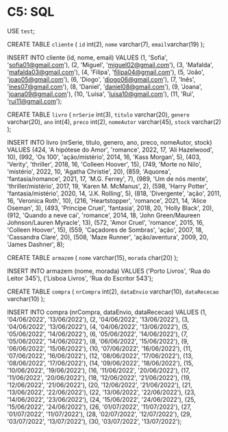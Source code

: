# C5: SQL

USE `test`;

CREATE TABLE `cliente` (
`id` int(2),
`nome` varchar(7),
`email`varchar(19)
);

INSERT INTO cliente (id, nome, email)
VALUES 
(1, 'Sofia', 'sofia01@gmail.com'),
(2, 'Miguel', 'miguel02@gmail.com'),
(3, 'Mafalda', 'mafalda03@gmail.com'),
(4, 'Filipa', 'filipa04@gmail.com'),
(5, 'João', 'joao05@gmail.com'),
(6, 'Diogo', 'diogo06@gmail.com'),
(7, 'Inês', 'ines07@gmail.com'),
(8, 'Daniel', 'daniel08@gmail.com'),
(9, 'Joana', 'joana09@gmail.com'),
(10, 'Luísa', 'luisa10@gmail.com'),
(11, 'Rui', 'rui11@gmail.com');

CREATE TABLE `livro` (
`nrSerie` int(3),
`titulo` varchar(20),
`genero` varchar(20),
`ano` int(4),
`preco` int(2),
`nomeAutor` varchar(45),
`stock` varchar(2)
);

INSERT INTO livro (nrSerie, titulo, genero, ano, preco, nomeAutor, stock)
VALUES 
(424, 'A hipótese do Amor', 'romance', 2022, 17, 'Ali Hazelwood', 10),
(992, 'Os 100', 'ação/mistério', 2014, 16, 'Kass Morgan', 5),
(403, 'Verity', 'thriller', 2018, 16, 'Colleen Hoover', 15),
(749, 'Morte no Nilo', 'mistério', 2022, 10, 'Agatha Christie', 20),
(859, 'Aquorea', 'fantasia/romance', 2021, 17, 'M.G. Ferrey', 7),
(989, 'Um de nós mente', 'thriller/mistério', 2017, 19, 'Karen M. McManus', 2),
(598, 'Harry Potter', 'fantasia/mistério', 2020, 14, 'J.K. Rolling', 5),
(818, 'Divergente', 'ação', 2011, 16, 'Veronica Roth', 10),
(216, 'Heartstopper', 'romance', 2021, 14, 'Alice Oseman', 3),
(493, 'Principe Cruel', 'fantasia', 2018, 20, 'Holly Black', 20),
(912, 'Quando a neve cai', 'romance', 2014, 18, 'John Green/Maureen Johnson/Lauren Myracle', 13),
(572, 'Amor Cruel', 'romance', 2015, 16, 'Colleen Hoover', 15),
(559, 'Caçadores de Sombras', 'ação', 2007, 18, 'Cassandra Clare', 20),
(508, 'Maze Runner', 'ação/aventura', 2009, 20, 'James Dashner', 8);

CREATE TABLE `armazem` (
`nome` varchar(15),
`morada` char(20)
);

INSERT INTO armazem (nome, morada)
VALUES 
('Porto Livros', 'Rua do Leitor 345'),
('Lisboa Livros', 'Rua do Escritor 543');

CREATE TABLE `compra` (
`nrCompra` int(2),
`dataEnvio` varchar(10),
`dataRececao` varchar(10)
);

INSERT INTO compra (nrCompra, dataEnvio, dataRececao)
VALUES 
(1, '04/06/2022', '13/06/2022'),
(2, '04/06/2022', '13/06/2022'),
(3, '04/06/2022', '13/06/2022'),
(4, '04/06/2022', '13/06/2022'),
(5, '05/06/2022', '14/06/2022'),
(6, '05/06/2022', '14/06/2022'),
(7, '05/06/2022', '14/06/2022'),
(8, '06/06/2022', '15/06/2022'),
(9, '06/06/2022', '15/06/2022'),
(10, '07/06/2022', '16/06/2022'),
(11, '07/06/2022', '16/06/2022'),
(12, '08/06/2022', '17/06/2022'),
(13, '08/06/2022', '17/06/2022'),
(14, '09/06/2022', '18/06/2022'),
(15, '10/06/2022', '19/06/2022'),
(16, '11/06/2022', '20/06/2022'),
(17, '11/06/2022', '20/06/2022'),
(18, '12/06/2022', '21/06/2022'),
(19, '12/06/2022', '21/06/2022'),
(20, '12/06/2022', '21/06/2022'),
(21, '13/06/2022', '22/06/2022'),
(22, '13/06/2022', '22/06/2022'),
(23, '14/06/2022', '23/06/2022'),
(24, '15/06/2022', '24/06/2022'),
(25, '15/06/2022', '24/06/2022'),
(26, '01/07/2022', '11/07/2022'),
(27, '01/07/2022', '11/07/2022'),
(28, '02/07/2022', '12/07/2022'),
(29, '03/07/2022', '13/07/2022'),
(30, '03/07/2022', '13/07/2022');

